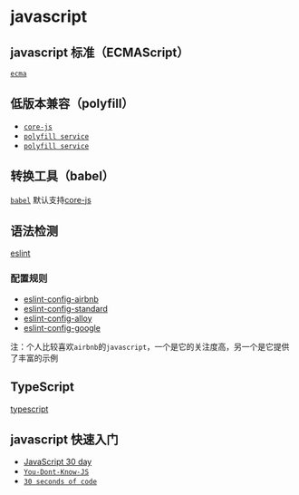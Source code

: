 # javascript

## javascript 标准（ECMAScript）

[` ecma `](https://github.com/tc39/ecma262)

## 低版本兼容（polyfill）

* [` core-js `](https://github.com/zloirock/core-js)
* [` polyfill service `](https://github.com/Financial-Times/polyfill-service)
* [` polyfill service `](https://github.com/Financial-Times/polyfill-service)

## 转换工具（babel）

[` babel `](https://github.com/babel/babel) 默认支持[core-js](https://babeljs.io/docs/en/babel-runtime-corejs2)

## 语法检测

[eslint](https://github.com/eslint/eslint)

### 配置规则

* [eslint-config-airbnb](https://github.com/airbnb/javascript)
* [eslint-config-standard](https://github.com/standard/eslint-config-standard)
* [eslint-config-alloy](https://github.com/AlloyTeam/eslint-config-alloy)
* [eslint-config-google](https://github.com/google/eslint-config-google)

注：个人比较喜欢`airbnb`的`javascript`，一个是它的关注度高，另一个是它提供了丰富的示例

## TypeScript

[typescript](https://github.com/Microsoft/TypeScript)

## javascript 快速入门

* [JavaScript 30 day](https://github.com/wesbos/JavaScript30)
* [` You-Dont-Know-JS `](https://github.com/getify/You-Dont-Know-JS)
* [` 30 seconds of code `](https://github.com/30-seconds/30-seconds-of-code)

